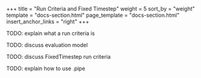+++
title = "Run Criteria and Fixed Timestep"
weight = 5
sort_by = "weight"
template = "docs-section.html"
page_template = "docs-section.html"
insert_anchor_links = "right"
+++

TODO: explain what a run criteria is

TODO: discuss evaluation model

TODO: discuss FixedTimestep run criteria

TODO: explain how to use .pipe
